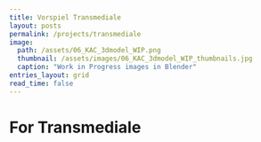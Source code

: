 ```yaml
---
title: Vorspiel Transmediale
layout: posts
permalink: /projects/transmediale
image: 
  path: /assets/06_KAC_3dmodel_WIP.png
  thumbnail: /assets/images/06_KAC_3dmodel_WIP_thumbnails.jpg
  caption: "Work in Progress images in Blender"
entries_layout: grid
read_time: false
---
```


# For Transmediale  
